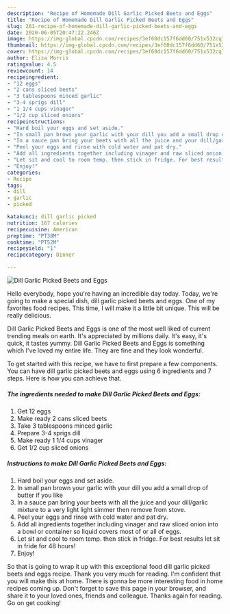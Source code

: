 ```yaml
---
description: "Recipe of Homemade Dill Garlic Picked Beets and Eggs"
title: "Recipe of Homemade Dill Garlic Picked Beets and Eggs"
slug: 261-recipe-of-homemade-dill-garlic-picked-beets-and-eggs
date: 2020-06-05T20:47:22.246Z
image: https://img-global.cpcdn.com/recipes/3ef60dc157f6dd60/751x532cq70/dill-garlic-picked-beets-and-eggs-recipe-main-photo.jpg
thumbnail: https://img-global.cpcdn.com/recipes/3ef60dc157f6dd60/751x532cq70/dill-garlic-picked-beets-and-eggs-recipe-main-photo.jpg
cover: https://img-global.cpcdn.com/recipes/3ef60dc157f6dd60/751x532cq70/dill-garlic-picked-beets-and-eggs-recipe-main-photo.jpg
author: Eliza Morris
ratingvalue: 4.5
reviewcount: 14
recipeingredient:
- "12 eggs"
- "2 cans sliced beets"
- "3 tablespoons minced garlic"
- "3-4 sprigs dill"
- "1 1/4 cups vinager"
- "1/2 cup sliced onions"
recipeinstructions:
- "Hard boil your eggs and set aside."
- "In small pan brown your garlic with your dill you add a small drop of butter if you like"
- "In a sauce pan bring your beets with all the juice and your dill/garlic mixture to a very light light simmer then remove from stove."
- "Peel your eggs and rinse with cold water and pat dry."
- "Add all ingredients together including vinager and raw sliced onion into a bowl or container so liquid covers most of or all of eggs."
- "Let sit and cool to room temp. then stick in fridge. For best results let sit in fride for 48 hours!"
- "Enjoy!"
categories:
- Recipe
tags:
- dill
- garlic
- picked

katakunci: dill garlic picked 
nutrition: 167 calories
recipecuisine: American
preptime: "PT38M"
cooktime: "PT52M"
recipeyield: "1"
recipecategory: Dinner

---
```



![Dill Garlic Picked Beets and Eggs](https://img-global.cpcdn.com/recipes/3ef60dc157f6dd60/751x532cq70/dill-garlic-picked-beets-and-eggs-recipe-main-photo.jpg)

Hello everybody, hope you're having an incredible day today. Today, we're going to make a special dish, dill garlic picked beets and eggs. One of my favorites food recipes. This time, I will make it a little bit unique. This will be really delicious.

Dill Garlic Picked Beets and Eggs is one of the most well liked of current trending meals on earth. It's appreciated by millions daily. It's easy, it's quick, it tastes yummy. Dill Garlic Picked Beets and Eggs is something which I've loved my entire life. They are fine and they look wonderful.




To get started with this recipe, we have to first prepare a few components. You can have dill garlic picked beets and eggs using 6 ingredients and 7 steps. Here is how you can achieve that.

<!--inarticleads1-->

##### The ingredients needed to make Dill Garlic Picked Beets and Eggs:

1. Get 12 eggs
1. Make ready 2 cans sliced beets
1. Take 3 tablespoons minced garlic
1. Prepare 3-4 sprigs dill
1. Make ready 1 1/4 cups vinager
1. Get 1/2 cup sliced onions




<!--inarticleads2-->

##### Instructions to make Dill Garlic Picked Beets and Eggs:

1. Hard boil your eggs and set aside.
1. In small pan brown your garlic with your dill you add a small drop of butter if you like
1. In a sauce pan bring your beets with all the juice and your dill/garlic mixture to a very light light simmer then remove from stove.
1. Peel your eggs and rinse with cold water and pat dry.
1. Add all ingredients together including vinager and raw sliced onion into a bowl or container so liquid covers most of or all of eggs.
1. Let sit and cool to room temp. then stick in fridge. For best results let sit in fride for 48 hours!
1. Enjoy!




So that is going to wrap it up with this exceptional food dill garlic picked beets and eggs recipe. Thank you very much for reading. I'm confident that you will make this at home. There is gonna be more interesting food in home recipes coming up. Don't forget to save this page in your browser, and share it to your loved ones, friends and colleague. Thanks again for reading. Go on get cooking!
